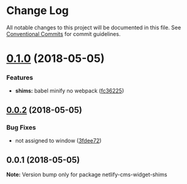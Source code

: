 # Change Log

All notable changes to this project will be documented in this file.
See [Conventional Commits](https://conventionalcommits.org) for commit guidelines.

<a name="0.1.0"></a>
# [0.1.0](https://github.com/ekoeryanto/netlify-cms-widgets/compare/netlify-cms-widget-shims@0.0.2...netlify-cms-widget-shims@0.1.0) (2018-05-05)


### Features

* **shims:** babel minify no webpack ([fc36225](https://github.com/ekoeryanto/netlify-cms-widgets/commit/fc36225))




<a name="0.0.2"></a>
## [0.0.2](https://github.com/ekoeryanto/netlify-cms-widgets/compare/netlify-cms-widget-shims@0.0.1...netlify-cms-widget-shims@0.0.2) (2018-05-05)


### Bug Fixes

* not assigned to window ([3fdee72](https://github.com/ekoeryanto/netlify-cms-widgets/commit/3fdee72))




<a name="0.0.1"></a>
## 0.0.1 (2018-05-05)




**Note:** Version bump only for package netlify-cms-widget-shims
